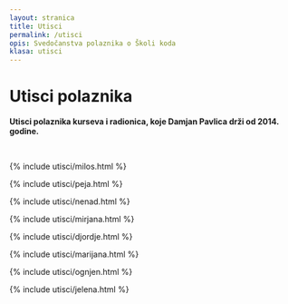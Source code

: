 ```yaml
---
layout: stranica
title: Utisci
permalink: /utisci
opis: Svedočanstva polaznika o Školi koda
klasa: utisci
---
```


# Utisci polaznika

**Utisci polaznika kurseva i radionica, koje Damjan Pavlica drži od 2014. godine.**

<br>

{% include utisci/milos.html %}

{% include utisci/peja.html %}

{% include utisci/nenad.html %}

{% include utisci/mirjana.html %}

{% include utisci/djordje.html %}

{% include utisci/marijana.html %}

{% include utisci/ognjen.html %}

{% include utisci/jelena.html %}
